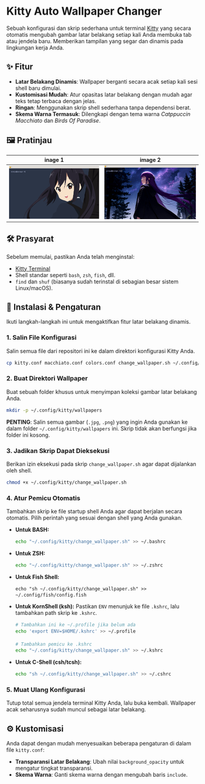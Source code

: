# Kitty Auto Wallpaper Changer

Sebuah konfigurasi dan skrip sederhana untuk terminal [Kitty](https://sw.kovidgoyal.net/kitty/) yang secara otomatis mengubah gambar latar belakang setiap kali Anda membuka tab atau jendela baru. Memberikan tampilan yang segar dan dinamis pada lingkungan kerja Anda.

## ✨ Fitur

  * **Latar Belakang Dinamis**: Wallpaper berganti secara acak setiap kali sesi shell baru dimulai.
  * **Kustomisasi Mudah**: Atur opasitas latar belakang dengan mudah agar teks tetap terbaca dengan jelas.
  * **Ringan**: Menggunakan skrip shell sederhana tanpa dependensi berat.
  * **Skema Warna Termasuk**: Dilengkapi dengan tema warna *Catppuccin Macchiato* dan *Birds Of Paradise*.

## 🖼️ Pratinjau

| inage 1                              | image 2                      |
| -------------------------------------------------------------- | ---------------------------------------------------------------- |
|![image-1](https://github.com/shitodcy/kitty_auto_change_wallpaper/blob/main/image/1.png)|![image-2](https://github.com/shitodcy/kitty_auto_change_wallpaper/blob/main/image/2.png)|

## 🛠️ Prasyarat

Sebelum memulai, pastikan Anda telah menginstal:

  * [Kitty Terminal](https://sw.kovidgoyal.net/kitty/build/)
  * Shell standar seperti `bash`, `zsh`, `fish`, dll.
  * `find` dan `shuf` (biasanya sudah terinstal di sebagian besar sistem Linux/macOS).

## 🚀 Instalasi & Pengaturan

Ikuti langkah-langkah ini untuk mengaktifkan fitur latar belakang dinamis.

### 1\. Salin File Konfigurasi

Salin semua file dari repositori ini ke dalam direktori konfigurasi Kitty Anda.

```bash
cp kitty.conf macchiato.conf colors.conf change_wallpaper.sh ~/.config/kitty/
```

### 2\. Buat Direktori Wallpaper

Buat sebuah folder khusus untuk menyimpan koleksi gambar latar belakang Anda.

```bash
mkdir -p ~/.config/kitty/wallpapers
```

**PENTING**: Salin semua gambar (`.jpg`, `.png`) yang ingin Anda gunakan ke dalam folder `~/.config/kitty/wallpapers` ini. Skrip tidak akan berfungsi jika folder ini kosong.

### 3\. Jadikan Skrip Dapat Dieksekusi

Berikan izin eksekusi pada skrip `change_wallpaper.sh` agar dapat dijalankan oleh shell.

```bash
chmod +x ~/.config/kitty/change_wallpaper.sh
```

### 4\. Atur Pemicu Otomatis

Tambahkan skrip ke file startup shell Anda agar dapat berjalan secara otomatis. Pilih perintah yang sesuai dengan shell yang Anda gunakan.

  * **Untuk BASH:**

    ```bash
    echo "~/.config/kitty/change_wallpaper.sh" >> ~/.bashrc
    ```

  * **Untuk ZSH:**

    ```bash
    echo "~/.config/kitty/change_wallpaper.sh" >> ~/.zshrc
    ```

  * **Untuk Fish Shell:**

    ```fish
    echo "sh ~/.config/kitty/change_wallpaper.sh" >> ~/.config/fish/config.fish
    ```

  * **Untuk KornShell (ksh):**
    Pastikan `ENV` menunjuk ke file `.kshrc`, lalu tambahkan path skrip ke `.kshrc`.

    ```bash
    # Tambahkan ini ke ~/.profile jika belum ada
    echo 'export ENV=$HOME/.kshrc' >> ~/.profile

    # Tambahkan pemicu ke .kshrc
    echo "~/.config/kitty/change_wallpaper.sh" >> ~/.kshrc
    ```

  * **Untuk C-Shell (csh/tcsh):**

    ```bash
    echo "sh ~/.config/kitty/change_wallpaper.sh" >> ~/.cshrc
    ```

### 5\. Muat Ulang Konfigurasi

Tutup total semua jendela terminal Kitty Anda, lalu buka kembali. Wallpaper acak seharusnya sudah muncul sebagai latar belakang.

## ⚙️ Kustomisasi

Anda dapat dengan mudah menyesuaikan beberapa pengaturan di dalam file `kitty.conf`:

  * **Transparansi Latar Belakang**: Ubah nilai `background_opacity` untuk mengatur tingkat transparansi.
  * **Skema Warna**: Ganti skema warna dengan mengubah baris `include`.
